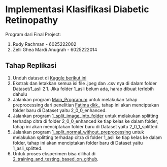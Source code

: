 # Implementasi Klasifikasi Diabetic Retinopathy
Program dari Final Project:
1. Rudy Rachman - 6025222002
2. Zelli Ghea Mardi Anugrah - 6025222014

## Tahap Replikasi
1. Unduh dataset di [Kaggle berikut ini](https://www.kaggle.com/datasets/mariaherrerot/eyepacspreprocess)
2. Ekstrak dan letakkan semua isi file .jpeg dan .csv nya di dalam folder Dataset/1_asli
2.1. Jika folder 1_asli belum ada, harap dibuat terlebih dahulu
3. Jalankan program [Main_Program.m](Entropy_Enhancemnet/Main_Program.m) untuk melakukan tahap preprocessing dari penelitian [Fatima dkk.](https://github.com/ImranNust/DiabeticRetinoPathyDetection), tahap ini akan menciptakan folder baru di Dataset yaitu 2_0_0_enhanced.
4. Jalankan program [1_split_image_into_folder](Program/ReferenceUpdated/1_split_image_into_folder.py) untuk melakukan splitting terhadap citra di folder 2_0_0_enhanced ke tiap kelas ke dalam folder, tahap ini akan menciptakan folder baru di Dataset yaitu 2_0_1_splitted.
5. Jalankan program [1_split_normal_without_preprocessing](Program/ReferenceUpdated/1_split_normal_without_preprocessing.py) untuk melakukan splitting terhadap citra di folder 1_asli ke tiap kelas ke dalam folder, tahap ini akan menciptakan folder baru di Dataset yaitu 1_asli_splitted.
6. Untuk proses eksperimen bisa dilihat di [2_training_and_testing_based_on_github](Program/ReferenceUpdated/2_training_and_testing_based_on_github.ipynb).